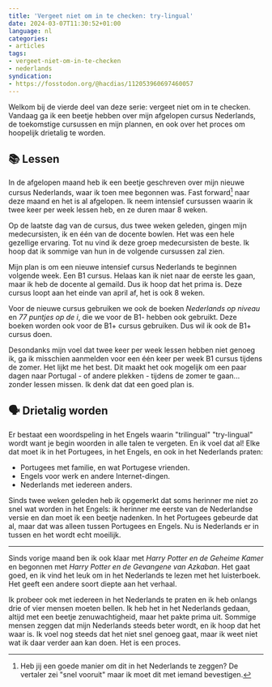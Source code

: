 ```yaml
---
title: 'Vergeet niet om in te checken: try-lingual'
date: 2024-03-07T11:30:52+01:00
language: nl
categories:
- articles
tags:
- vergeet-niet-om-in-te-checken
- nederlands
syndication:
- https://fosstodon.org/@hacdias/112053960697460057
---
```


Welkom bij de vierde deel van deze serie: vergeet niet om in te checken. Vandaag ga ik een beetje hebben over mijn afgelopen cursus Nederlands, de toekomstige cursussen en mijn plannen, en ook over het proces om hoopelijk drietalig te worden.

<!--more-->

## 📚 Lessen

In de afgelopen maand heb ik een beetje geschreven over mijn nieuwe cursus Nederlands, waar ik toen mee begonnen was. Fast forward[^1] naar deze maand en het is al afgelopen. Ik neem intensief cursussen waarin ik twee keer per week lessen heb, en ze duren maar 8 weken.

Op de laatste dag van de cursus, dus twee weken geleden, gingen mijn medecursisten, ik en één van de docente bowlen. Het was een hele gezellige ervaring. Tot nu vind ik deze groep medecursisten de beste. Ik hoop dat ik sommige van hun in de volgende cursussen zal zien.

Mijn plan is om een nieuwe intensief cursus Nederlands te beginnen volgende week. Een B1 cursus. Helaas kan ik niet naar de eerste les gaan, maar ik heb de docente al gemaild. Dus ik hoop dat het prima is. Deze cursus loopt aan het einde van april af, het is ook 8 weken.

Voor de nieuwe cursus gebruiken we ook de boeken *Nederlands op niveau* en *77 puntjes op de i*, die we voor de B1- hebben ook gebruikt. Deze boeken worden ook voor de B1+ cursus gebruiken. Dus wil ik ook de B1+ cursus doen.

Desondanks mijn voel dat twee keer per week lessen hebben niet genoeg ik, ga ik misschien aanmelden voor een één keer per week B1 cursus tijdens de zomer. Het lijkt me het best. Dit maakt het ook mogelijk om een paar dagen naar Portugal - of andere plekken - tijdens de zomer te gaan... zonder lessen missen. Ik denk dat dat een goed plan is.

## 🗣️ Drietalig worden

Er bestaat een woordspeling in het Engels waarin "trilingual" "try-lingual" wordt want je begin woorden in alle talen te vergeten. En ik voel dat al! Elke dat moet ik in het Portugees, in het Engels, en ook in het Nederlands praten:

- Portugees met familie, en wat Portugese vrienden.
- Engels voor werk en andere Internet-dingen.
- Nederlands met iedereen anders.

Sinds twee weken geleden heb ik opgemerkt dat soms herinner me niet zo snel wat worden in het Engels: ik herinner me eerste van de Nederlandse versie en dan moet ik een beetje nadenken. In het Portugees gebeurde dat al, maar dat was alleen tussen Portugees en Engels. Nu is Nederlands er in tussen en het wordt echt moeilijk.

---

Sinds vorige maand ben ik ook klaar met *Harry Potter en de Geheime Kamer* en begonnen met *Harry Potter en de Gevangene van Azkaban*. Het gaat goed, en ik vind het leuk om in het Nederlands te lezen met het luisterboek. Het geeft een andere soort diepte aan het verhaal.

Ik probeer ook met iedereen in het Nederlands te praten en ik heb onlangs drie of vier mensen moeten bellen. Ik heb het in het Nederlands gedaan, altijd met een beetje zenuwachtigheid, maar het pakte prima uit. Sommige mensen zeggen dat mijn Nederlands steeds beter wordt, en ik hoop dat het waar is. Ik voel nog steeds dat het niet snel genoeg gaat, maar ik weet niet wat ik daar verder aan kan doen. Het is een proces.

[^1]: Heb jij een goede manier om dit in het Nederlands te zeggen? De vertaler zei "snel vooruit" maar ik  moet dit met iemand bevestigen.

